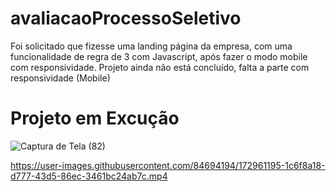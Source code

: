 # avaliacaoProcessoSeletivo
Foi solicitado que fizesse uma landing página da empresa, com uma funcionalidade de regra de 3 com Javascript, após fazer o modo mobile com responsividade. 
Projeto ainda não está concluído, falta a parte com responsividade (Mobile)
# Projeto em Excução
![Captura de Tela (82)](https://user-images.githubusercontent.com/84694194/172961177-412a02f8-976c-4c06-a6ad-44b751292dfb.png)

https://user-images.githubusercontent.com/84694194/172961195-1c6f8a18-d777-43d5-86ec-3461bc24ab7c.mp4
